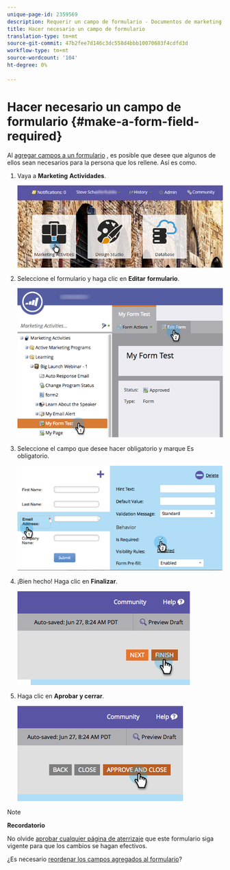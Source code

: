 ```yaml
---
unique-page-id: 2359569
description: Requerir un campo de formulario - Documentos de marketing - Documentación del producto
title: Hacer necesario un campo de formulario
translation-type: tm+mt
source-git-commit: 47b2fee7d146c3dc558d4bbb10070683f4cdfd3d
workflow-type: tm+mt
source-wordcount: '104'
ht-degree: 0%

---
```



# Hacer necesario un campo de formulario {#make-a-form-field-required}

Al [agregar campos a un formulario](add-a-field-to-a-form.md) , es posible que desee que algunos de ellos sean necesarios para la persona que los rellene. Así es como.

1. Vaya a **Marketing** **Actividades**.

   ![](assets/login-marketing-activities-4.png)

1. Seleccione el formulario y haga clic en **Editar** **formulario**.

   ![](assets/editform-2.png)

1. Seleccione el campo que desee hacer obligatorio y marque Es obligatorio.

   ![](assets/image2014-9-15-17-3a30-3a44.png)

1. ¡Bien hecho! Haga clic en **Finalizar**.

   ![](assets/image2014-9-15-17-3a30-3a58.png)

1. Haga clic en **Aprobar y cerrar**.

   ![](assets/image2014-9-15-17-3a31-3a11.png)

>[!NOTE]
>
>**Recordatorio**
>
>No olvide [aprobar cualquier página de aterrizaje](../../../../product-docs/demand-generation/landing-pages/understanding-landing-pages/approve-unapprove-or-delete-a-landing-page.md) que este formulario siga vigente para que los cambios se hagan efectivos.

¿Es necesario [reordenar los campos agregados al formulario](../../../../product-docs/demand-generation/forms/form-fields/reorder-fields-in-a-form.md)?